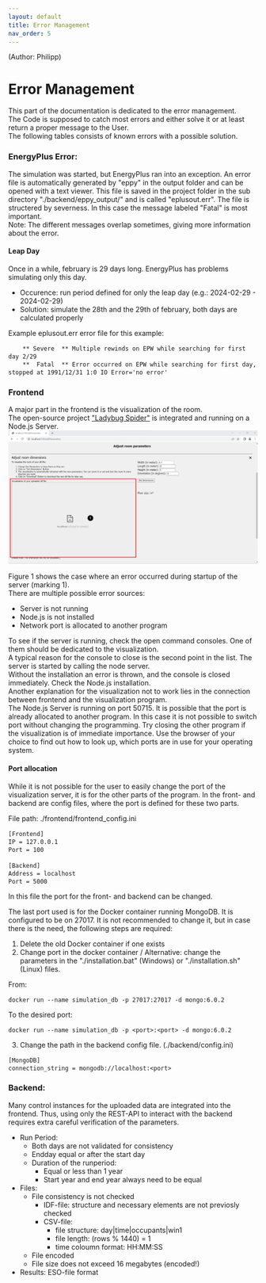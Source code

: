 ```yaml
---
layout: default
title: Error Management
nav_order: 5
---
```

(Author: Philipp)
# Error Management

This part of the documentation is dedicated to the error management.  
The Code is supposed to catch most errors and either solve it or at least return a proper message to the User.  
The following tables consists of known errors with a possible solution.

### EnergyPlus Error:
The simulation was started, but EnergyPlus ran into an exception. An error file is automatically generated by "eppy" in the output folder and can be opened with a text viewer. This file is saved in the project folder in the sub directory "./backend/eppy_output/" and is called "eplusout.err". The file is structered by severness. In this case the message labeled "Fatal" is most important.  
Note: The different messages overlap sometimes, giving more information about the error.

#### Leap Day

Once in a while, february is 29 days long. EnergyPlus has problems simulating only this day.  
- Occurence: run period defined for only the leap day (e.g.: 2024-02-29 - 2024-02-29)  
- Solution: simulate the 28th and the 29th of february, both days are calculated properly

Example eplusout.err error file for this example:
```
    ** Severe  ** Multiple rewinds on EPW while searching for first day 2/29
    **  Fatal  ** Error occurred on EPW while searching for first day, stopped at 1991/12/31 1:0 IO Error='no error'
```

### Frontend
A major part in the frontend is the visualization of the room.  
The open-source project ["Ladybug Spider"](http://www.ladybug.tools/spider-2021/spider-2021-11-02.html) is integrated and running on a Node.js Server.  
![Fig. 1](images/spide_error.png)

Figure 1 shows the case where an error occurred during startup of the server (marking 1).  
There are multiple possible error sources:
- Server is not running
- Node.js is not installed
- Network port is allocated to another program  

To see if the server is running, check the open command consoles. One of them should be dedicated to the visualization.  
A typical reason for the console to close is the second point in the list. The server is started by calling the node server.  
Without the installation an error is thrown, and the console is closed immediately. Check the Node.js installation.  
Another explanation for the visualization not to work lies in the connection between frontend and the visualization program.  
The Node.js Server is running on port 50715. It is possible that the port is already allocated to another program. In this case it is not possible to switch port without changing the programming. Try closing the other program if the visualization is of immediate importance.
Use the browser of your choice to find out how to look up, which ports are in use for your operating system.

#### Port allocation
While it is not possible for the user to easily change the port of the visualization server, it is for the other parts of the program. In the front- and backend are config files, where the port is defined for these two parts.  

File path: ./frontend/frontend_config.ini
```
[Frontend]
IP = 127.0.0.1
Port = 100

[Backend]
Address = localhost
Port = 5000
```

In this file the port for the front- and backend can be changed.  

The last port used is for the Docker container running MongoDB. It is configured to be on 27017.
It is not recommended to change it, but in case there is the need, the following steps are required:
1. Delete the old Docker container if one exists
2. Change port in the docker container / Alternative: change the parameters in the "./installation.bat" (Windows) or "./installation.sh" (Linux) files.  

From:
```
docker run --name simulation_db -p 27017:27017 -d mongo:6.0.2
```
To the desired port:
```
docker run --name simulation_db -p <port>:<port> -d mongo:6.0.2
```
3. Change the path in the backend config file. (./backend/config.ini)
```
[MongoDB]
connection_string = mongodb://localhost:<port>
``` 


### Backend:
Many control instances for the uploaded data are integrated into the frontend. Thus, using only the REST-API to interact with the backend requires extra careful verification of the parameters.
- Run Period:
    - Both days are not validated for consistency
    - Endday equal or after the start day
    - Duration of the runperiod:
        - Equal or less than 1 year
        - Start year and end year always need to be equal
- Files:
    - File consistency is not checked
        - IDF-file: structure and necessary elements are not previosly checked
        - CSV-file: 
            - file structure: day\|time\|occupants\|win1
            - file length: (rows % 1440) = 1
            - time coloumn format: HH:MM:SS
    - File encoded
    - File size does not exceed 16 megabytes (encoded!)
- Results: ESO-file format
